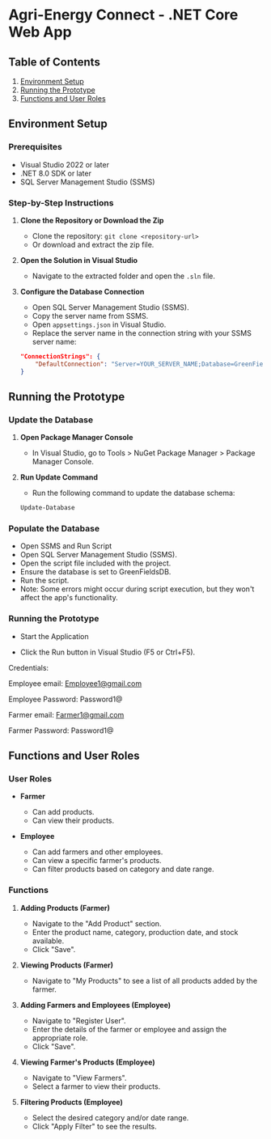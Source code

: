 # Agri-Energy Connect - .NET Core Web App

## Table of Contents
1. [Environment Setup](#environment-setup)
2. [Running the Prototype](#running-the-prototype)
3. [Functions and User Roles](#functions-and-user-roles)

## Environment Setup

### Prerequisites
- Visual Studio 2022 or later
- .NET 8.0 SDK or later
- SQL Server Management Studio (SSMS)

### Step-by-Step Instructions

1. **Clone the Repository or Download the Zip**
   - Clone the repository: `git clone <repository-url>`
   - Or download and extract the zip file.

2. **Open the Solution in Visual Studio**
   - Navigate to the extracted folder and open the `.sln` file.

3. **Configure the Database Connection**
   - Open SQL Server Management Studio (SSMS).
   - Copy the server name from SSMS.
   - Open `appsettings.json` in Visual Studio.
   - Replace the server name in the connection string with your SSMS server name:

   ```json
   "ConnectionStrings": {
       "DefaultConnection": "Server=YOUR_SERVER_NAME;Database=GreenFieldsDB;Trusted_Connection=True;TrustServerCertificate=Yes"
   }

## Running the Prototype

### Update the Database

1. **Open Package Manager Console**
   - In Visual Studio, go to Tools > NuGet Package Manager > Package Manager Console.

2. **Run Update Command**
   - Run the following command to update the database schema:
   ```powershell
   Update-Database


### Populate the Database
- Open SSMS and Run Script
- Open SQL Server Management Studio (SSMS).
- Open the script file included with the project.
- Ensure the database is set to GreenFieldsDB.
- Run the script.
- Note: Some errors might occur during script execution, but they won't affect the app's functionality.

### Running the Prototype
- Start the Application

- Click the Run button in Visual Studio (F5 or Ctrl+F5).

Credentials:

Employee email: Employee1@gmail.com

Employee Password: Password1@

Farmer email: Farmer1@gmail.com 

Farmer Password: Password1@

## Functions and User Roles

### User Roles

- **Farmer**
  - Can add products.
  - Can view their products.

- **Employee**
  - Can add farmers and other employees.
  - Can view a specific farmer's products.
  - Can filter products based on category and date range.

### Functions

1. **Adding Products (Farmer)**
   - Navigate to the "Add Product" section.
   - Enter the product name, category, production date, and stock available.
   - Click "Save".

2. **Viewing Products (Farmer)**
   - Navigate to "My Products" to see a list of all products added by the farmer.

3. **Adding Farmers and Employees (Employee)**
   - Navigate to "Register User".
   - Enter the details of the farmer or employee and assign the appropriate role.
   - Click "Save".

4. **Viewing Farmer's Products (Employee)**
   - Navigate to "View Farmers".
   - Select a farmer to view their products.

5. **Filtering Products (Employee)**
   - Select the desired category and/or date range.
   - Click "Apply Filter" to see the results.

